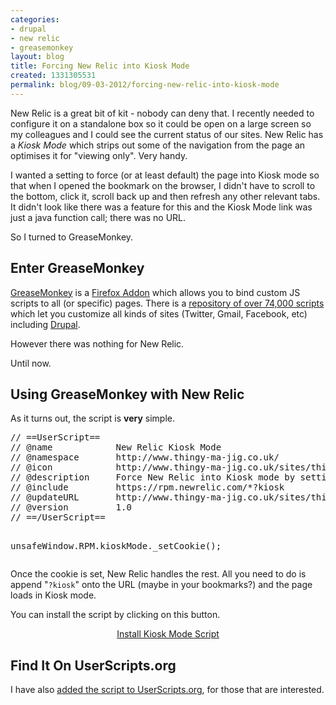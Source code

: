 ```yaml
---
categories:
- drupal
- new relic
- greasemonkey
layout: blog
title: Forcing New Relic into Kiosk Mode
created: 1331305531
permalink: blog/09-03-2012/forcing-new-relic-into-kiosk-mode
---
```

<p>New Relic is a great bit of kit - nobody can deny that. I recently needed to configure it on a standalone box so it could be open on a large screen so my colleagues and I could see the current status of our sites. New Relic has a <em>Kiosk Mode</em> which strips out some of the navigation from the page an optimises it for "viewing only". Very handy.</p>
<p>I wanted a setting to force (or at least default) the page into Kiosk mode so that when I opened the bookmark on the browser, I didn't have to scroll to the bottom, click it, scroll back up and then refresh any other relevant tabs. It didn't look like there was a feature for this and the Kiosk Mode link was just a java function call; there was no URL.</p>
<p>So I turned to GreaseMonkey.</p>
<!-- break -->
<h2>Enter GreaseMonkey</h2>
<p><a href="http://www.greasespot.net/">GreaseMonkey</a> is a <a href="https://addons.mozilla.org/en-US/firefox/addon/greasemonkey/">Firefox Addon</a> which allows you to bind custom JS scripts to all (or specific) pages. There is a <a href="http://userscripts.org/">repository of over 74,000 scripts</a> which let you customize all kinds of sites (Twitter, Gmail, Facebook, etc) including <a href="http://userscripts.org/tags/drupal">Drupal</a>.</p>
<p>However there was nothing for New Relic.</p>
<p>Until now.</p>
<h2>Using GreaseMonkey with New Relic</h2>
<p>As it turns out, the script is <strong>very</strong> simple.</p>
<pre language="javascript">
// ==UserScript==
// @name            New Relic Kiosk Mode
// @namespace       http://www.thingy-ma-jig.co.uk/
// @icon            http://www.thingy-ma-jig.co.uk/sites/thingy-ma-jig.co.uk/files/greasemonkey/NewRelic_inline_small.png
// @description     Force New Relic into Kiosk mode by setting the cookie on page load if ?kiosk is in the URL
// @include         https://rpm.newrelic.com/*?kiosk
// @updateURL       http://www.thingy-ma-jig.co.uk/sites/thingy-ma-jig.co.uk/files/greasemonkey/newrelic-kioskmode.user.js
// @version         1.0
// ==/UserScript==

unsafeWindow.RPM.kioskMode._setCookie();
</pre>
<p>Once the cookie is set, New Relic handles the rest. All you need to do is append "<code>?kiosk</code>" onto the URL (maybe in your bookmarks?) and the page loads in Kiosk mode.</p>
<p>You can install the script by clicking on this button.</p>
<p style="text-align:center"><a href="http://www.thingy-ma-jig.co.uk/sites/thingy-ma-jig.co.uk/files/greasemonkey/newrelic-kioskmode.user.js" class="button blue bigbutton">Install Kiosk Mode Script</a></p>
<h2>Find It On UserScripts.org</h2>
<p>I have also <a href="http://userscripts.org/scripts/show/127956">added the script to UserScripts.org</a>, for those that are interested.</p>
